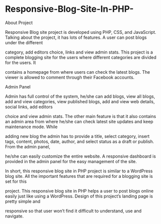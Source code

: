 # Responsive-Blog-Site-In-PHP-

About Project

Responsive Blog site project is developed using PHP, CSS, and JavaScript. Talking about the project, it has lots of features. A user can post blogs under the different

category, add editors choice, links and view admin stats. This project is a complete blogging site for the users where different categories are divided for the users. It 

contains a homepage from where users can check the latest blogs. The viewer is allowed to comment through their Facebook accounts.

Admin Panel

Admin has full control of the system, he/she can add blogs, view all blogs, add and view categories, view published blogs, add and view web details, social links, add editors 

choice and view admin stats. The other main feature is that it also contains an admin area from where he/she can check latest site updates and keep maintenance mode. While 

adding new blog the admin has to provide a title, select category, insert tags, content, photos, date, author, and select status as a draft or publish. From the admin panel, 

he/she can easily customize the entire website. A responsive dashboard is provided in the admin panel for the easy management of the site.

In short, this responsive blog site in PHP project is similar to a WordPress blog site. All the important features that are required for a blogging site is set for this 

project. This responsive blog site in PHP helps a user to post blogs online easily just like using a WordPress. Design of this project’s landing page is pretty simple and 

responsive so that user won’t find it difficult to understand, use and navigate.
